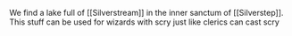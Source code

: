 We find a lake full of [[Silverstream]] in the inner sanctum of [[Silverstep]]. This stuff can be used for wizards with scry just like clerics can cast scry